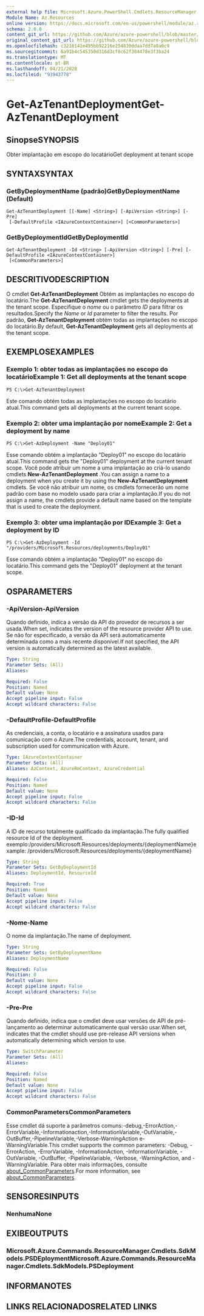 ```yaml
---
external help file: Microsoft.Azure.PowerShell.Cmdlets.ResourceManager.dll-Help.xml
Module Name: Az.Resources
online version: https://docs.microsoft.com/en-us/powershell/module/az.resources/get-aztenantdeployment
schema: 2.0.0
content_git_url: https://github.com/Azure/azure-powershell/blob/master/src/Resources/Resources/help/Get-AzTenantDeployment.md
original_content_git_url: https://github.com/Azure/azure-powershell/blob/master/src/Resources/Resources/help/Get-AzTenantDeployment.md
ms.openlocfilehash: c3218141e495bb92216e254830ddaa7dd7a0a0c9
ms.sourcegitcommit: 6a91b4c545350d316d3cf8c62f384478e3f3ba24
ms.translationtype: MT
ms.contentlocale: pt-BR
ms.lasthandoff: 04/21/2020
ms.locfileid: "93943778"
---
```

# <span data-ttu-id="fe021-101">Get-AzTenantDeployment</span><span class="sxs-lookup"><span data-stu-id="fe021-101">Get-AzTenantDeployment</span></span>

## <span data-ttu-id="fe021-102">Sinopse</span><span class="sxs-lookup"><span data-stu-id="fe021-102">SYNOPSIS</span></span>
<span data-ttu-id="fe021-103">Obter implantação em escopo do locatário</span><span class="sxs-lookup"><span data-stu-id="fe021-103">Get deployment at tenant scope</span></span>

## <span data-ttu-id="fe021-104">SYNTAX</span><span class="sxs-lookup"><span data-stu-id="fe021-104">SYNTAX</span></span>

### <span data-ttu-id="fe021-105">GetByDeploymentName (padrão)</span><span class="sxs-lookup"><span data-stu-id="fe021-105">GetByDeploymentName (Default)</span></span>
```
Get-AzTenantDeployment [[-Name] <String>] [-ApiVersion <String>] [-Pre]
 [-DefaultProfile <IAzureContextContainer>] [<CommonParameters>]
```

### <span data-ttu-id="fe021-106">GetByDeploymentId</span><span class="sxs-lookup"><span data-stu-id="fe021-106">GetByDeploymentId</span></span>
```
Get-AzTenantDeployment -Id <String> [-ApiVersion <String>] [-Pre] [-DefaultProfile <IAzureContextContainer>]
 [<CommonParameters>]
```

## <span data-ttu-id="fe021-107">DESCRITIVO</span><span class="sxs-lookup"><span data-stu-id="fe021-107">DESCRIPTION</span></span>
<span data-ttu-id="fe021-108">O cmdlet **Get-AzTenantDeployment** Obtém as implantações no escopo do locatário.</span><span class="sxs-lookup"><span data-stu-id="fe021-108">The **Get-AzTenantDeployment** cmdlet gets the deployments at the tenant scope.</span></span>
<span data-ttu-id="fe021-109">Especifique o *nome* ou o parâmetro *ID* para filtrar os resultados.</span><span class="sxs-lookup"><span data-stu-id="fe021-109">Specify the *Name* or *Id* parameter to filter the results.</span></span>
<span data-ttu-id="fe021-110">Por padrão, **Get-AzTenantDeployment** obtém todas as implantações no escopo do locatário.</span><span class="sxs-lookup"><span data-stu-id="fe021-110">By default, **Get-AzTenantDeployment** gets all deployments at the tenant scope.</span></span>

## <span data-ttu-id="fe021-111">EXEMPLOS</span><span class="sxs-lookup"><span data-stu-id="fe021-111">EXAMPLES</span></span>

### <span data-ttu-id="fe021-112">Exemplo 1: obter todas as implantações no escopo do locatário</span><span class="sxs-lookup"><span data-stu-id="fe021-112">Example 1: Get all deployments at the tenant scope</span></span>
```
PS C:\>Get-AzTenantDeployment
```

<span data-ttu-id="fe021-113">Este comando obtém todas as implantações no escopo do locatário atual.</span><span class="sxs-lookup"><span data-stu-id="fe021-113">This command gets all deployments at the current tenant scope.</span></span>

### <span data-ttu-id="fe021-114">Exemplo 2: obter uma implantação por nome</span><span class="sxs-lookup"><span data-stu-id="fe021-114">Example 2: Get a deployment by name</span></span>
```
PS C:\>Get-AzDeployment -Name "Deploy01"
```

<span data-ttu-id="fe021-115">Esse comando obtém a implantação "Deploy01" no escopo do locatário atual.</span><span class="sxs-lookup"><span data-stu-id="fe021-115">This command gets the "Deploy01" deployment at the current tenant scope.</span></span>
<span data-ttu-id="fe021-116">Você pode atribuir um nome a uma implantação ao criá-lo usando cmdlets **New-AzTenantDeployment** .</span><span class="sxs-lookup"><span data-stu-id="fe021-116">You can assign a name to a deployment when you create it by using the **New-AzTenantDeployment** cmdlets.</span></span>
<span data-ttu-id="fe021-117">Se você não atribuir um nome, os cmdlets fornecerão um nome padrão com base no modelo usado para criar a implantação.</span><span class="sxs-lookup"><span data-stu-id="fe021-117">If you do not assign a name, the cmdlets provide a default name based on the template that is used to create the deployment.</span></span>

### <span data-ttu-id="fe021-118">Exemplo 3: obter uma implantação por ID</span><span class="sxs-lookup"><span data-stu-id="fe021-118">Example 3: Get a deployment by ID</span></span>
```
PS C:\>Get-AzDeployment -Id "/providers/Microsoft.Resources/deployments/Deploy01"
```

<span data-ttu-id="fe021-119">Esse comando obtém a implantação "Deploy01" no escopo do locatário.</span><span class="sxs-lookup"><span data-stu-id="fe021-119">This command gets the "Deploy01" deployment at the tenant scope.</span></span>

## <span data-ttu-id="fe021-120">OS</span><span class="sxs-lookup"><span data-stu-id="fe021-120">PARAMETERS</span></span>

### <span data-ttu-id="fe021-121">-ApiVersion</span><span class="sxs-lookup"><span data-stu-id="fe021-121">-ApiVersion</span></span>
<span data-ttu-id="fe021-122">Quando definido, indica a versão da API do provedor de recursos a ser usada.</span><span class="sxs-lookup"><span data-stu-id="fe021-122">When set, indicates the version of the resource provider API to use.</span></span>
<span data-ttu-id="fe021-123">Se não for especificado, a versão da API será automaticamente determinada como a mais recente disponível.</span><span class="sxs-lookup"><span data-stu-id="fe021-123">If not specified, the API version is automatically determined as the latest available.</span></span>

```yaml
Type: String
Parameter Sets: (All)
Aliases:

Required: False
Position: Named
Default value: None
Accept pipeline input: False
Accept wildcard characters: False
```

### <span data-ttu-id="fe021-124">-DefaultProfile</span><span class="sxs-lookup"><span data-stu-id="fe021-124">-DefaultProfile</span></span>
<span data-ttu-id="fe021-125">As credenciais, a conta, o locatário e a assinatura usados para comunicação com o Azure.</span><span class="sxs-lookup"><span data-stu-id="fe021-125">The credentials, account, tenant, and subscription used for communication with Azure.</span></span>

```yaml
Type: IAzureContextContainer
Parameter Sets: (All)
Aliases: AzContext, AzureRmContext, AzureCredential

Required: False
Position: Named
Default value: None
Accept pipeline input: False
Accept wildcard characters: False
```

### <span data-ttu-id="fe021-126">-ID</span><span class="sxs-lookup"><span data-stu-id="fe021-126">-Id</span></span>
<span data-ttu-id="fe021-127">A ID de recurso totalmente qualificado da implantação.</span><span class="sxs-lookup"><span data-stu-id="fe021-127">The fully qualified resource Id of the deployment.</span></span>
<span data-ttu-id="fe021-128">exemplo:/providers/Microsoft.Resources/deployments/{deploymentName}</span><span class="sxs-lookup"><span data-stu-id="fe021-128">example: /providers/Microsoft.Resources/deployments/{deploymentName}</span></span>

```yaml
Type: String
Parameter Sets: GetByDeploymentId
Aliases: DeploymentId, ResourceId

Required: True
Position: Named
Default value: None
Accept pipeline input: False
Accept wildcard characters: False
```

### <span data-ttu-id="fe021-129">-Nome</span><span class="sxs-lookup"><span data-stu-id="fe021-129">-Name</span></span>
<span data-ttu-id="fe021-130">O nome da implantação.</span><span class="sxs-lookup"><span data-stu-id="fe021-130">The name of deployment.</span></span>

```yaml
Type: String
Parameter Sets: GetByDeploymentName
Aliases: DeploymentName

Required: False
Position: 0
Default value: None
Accept pipeline input: False
Accept wildcard characters: False
```

### <span data-ttu-id="fe021-131">-Pre</span><span class="sxs-lookup"><span data-stu-id="fe021-131">-Pre</span></span>
<span data-ttu-id="fe021-132">Quando definido, indica que o cmdlet deve usar versões de API de pré-lançamento ao determinar automaticamente qual versão usar.</span><span class="sxs-lookup"><span data-stu-id="fe021-132">When set, indicates that the cmdlet should use pre-release API versions when automatically determining which version to use.</span></span>

```yaml
Type: SwitchParameter
Parameter Sets: (All)
Aliases:

Required: False
Position: Named
Default value: None
Accept pipeline input: False
Accept wildcard characters: False
```

### <span data-ttu-id="fe021-133">CommonParameters</span><span class="sxs-lookup"><span data-stu-id="fe021-133">CommonParameters</span></span>
<span data-ttu-id="fe021-134">Esse cmdlet dá suporte a parâmetros comuns:-debug,-ErrorAction,-ErrorVariable,-Informationaction,-InformationVariable,-OutVariable,-OutBuffer,-PipelineVariable,-Verbose-WarningAction e-WarningVariable.</span><span class="sxs-lookup"><span data-stu-id="fe021-134">This cmdlet supports the common parameters: -Debug, -ErrorAction, -ErrorVariable, -InformationAction, -InformationVariable, -OutVariable, -OutBuffer, -PipelineVariable, -Verbose, -WarningAction, and -WarningVariable.</span></span> <span data-ttu-id="fe021-135">Para obter mais informações, consulte [about_CommonParameters](http://go.microsoft.com/fwlink/?LinkID=113216).</span><span class="sxs-lookup"><span data-stu-id="fe021-135">For more information, see [about_CommonParameters](http://go.microsoft.com/fwlink/?LinkID=113216).</span></span>

## <span data-ttu-id="fe021-136">SENSORES</span><span class="sxs-lookup"><span data-stu-id="fe021-136">INPUTS</span></span>

### <span data-ttu-id="fe021-137">Nenhuma</span><span class="sxs-lookup"><span data-stu-id="fe021-137">None</span></span>

## <span data-ttu-id="fe021-138">EXIBE</span><span class="sxs-lookup"><span data-stu-id="fe021-138">OUTPUTS</span></span>

### <span data-ttu-id="fe021-139">Microsoft.Azure.Commands.ResourceManager.Cmdlets.SdkModels.PSDEployment</span><span class="sxs-lookup"><span data-stu-id="fe021-139">Microsoft.Azure.Commands.ResourceManager.Cmdlets.SdkModels.PSDeployment</span></span>

## <span data-ttu-id="fe021-140">INFORMA</span><span class="sxs-lookup"><span data-stu-id="fe021-140">NOTES</span></span>

## <span data-ttu-id="fe021-141">LINKS RELACIONADOS</span><span class="sxs-lookup"><span data-stu-id="fe021-141">RELATED LINKS</span></span>
